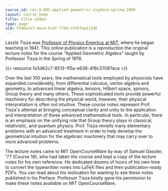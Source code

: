 ```yaml
---
course_id: res-8-001-applied-geometric-algebra-spring-2009
layout: course_home
title: title added
type: page
uid: f346e3a7-dec4-5c4f-f79d-c5fbfee211d6
---
```

László Tisza was [Professor of Physics Emeritus at MIT](http://web.mit.edu/newsoffice/2009/obit-tisza-0416.html), where he began teaching in 1941. This online publication is a reproduction the original lecture notes for the course "Applied Geometric Algebra" taught by Professor Tisza in the Spring of 1976.

{{< resource fa3d62c7-8513-1f5a-e638-4f8c37087aca >}}

Over the last 100 years, the mathematical tools employed by physicists have expanded considerably, from differential calculus, vector algebra and geometry, to advanced linear algebra, tensors, Hilbert space, spinors, Group theory and many others. These sophisticated tools provide powerful machinery for describing the physical world, however, their physical interpretation is often not intuitive. These course notes represent Prof. Tisza's attempt at bringing conceptual clarity and unity to the application and interpretation of these advanced mathematical tools. In particular, there is an emphasis on the unifying role that Group theory plays in classical, relativistic, and quantum physics. Prof. Tisza revisits many elementary problems with an advanced treatment in order to help develop the geometrical intuition for the algebraic machinery that may carry over to more advanced problems.

The lecture notes came to MIT OpenCourseWare by way of Samuel Gasster, '77 (Course 18), who had taken the course and kept a copy of the lecture notes for his own reference. He dedicated dozens of hours of his own time to convert the typewritten notes into LaTeX files and then publication-ready PDFs. You can read about his motivation for wanting to see these notes published in his Preface. Professor Tisza kindly gave his permission to make these notes available on MIT OpenCourseWare.